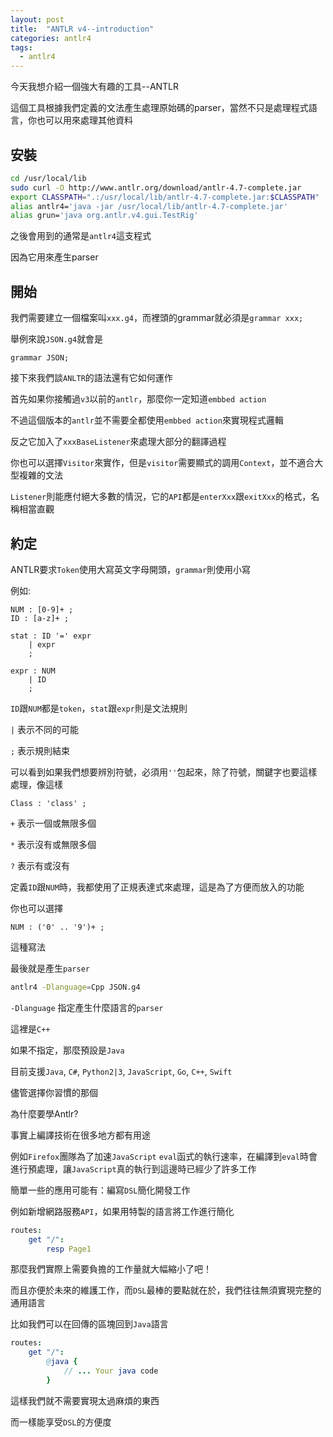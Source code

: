 ```yaml
---
layout: post
title:  "ANTLR v4--introduction"
categories: antlr4
tags:
  - antlr4
---
```


今天我想介紹一個強大有趣的工具--ANTLR

這個工具根據我們定義的文法產生處理原始碼的parser，當然不只是處理程式語言，你也可以用來處理其他資料

## 安裝

```bash
cd /usr/local/lib
sudo curl -O http://www.antlr.org/download/antlr-4.7-complete.jar
export CLASSPATH=".:/usr/local/lib/antlr-4.7-complete.jar:$CLASSPATH"
alias antlr4='java -jar /usr/local/lib/antlr-4.7-complete.jar'
alias grun='java org.antlr.v4.gui.TestRig'
```

之後會用到的通常是`antlr4`這支程式

因為它用來產生parser

## 開始

我們需要建立一個檔案叫`xxx.g4`，而裡頭的grammar就必須是`grammar xxx;`

舉例來說`JSON.g4`就會是

```antlr4
grammar JSON;
```

接下來我們談`ANLTR`的語法還有它如何運作

首先如果你接觸過`v3`以前的`antlr`，那麼你一定知道`embbed action`

不過這個版本的`antlr`並不需要全都使用`embbed action`來實現程式邏輯

反之它加入了`xxxBaseListener`來處理大部分的翻譯過程

你也可以選擇`Visitor`來實作，但是`visitor`需要顯式的調用`Context`，並不適合大型複雜的文法

`Listener`則能應付絕大多數的情況，它的`API`都是`enterXxx`跟`exitXxx`的格式，名稱相當直觀

## 約定

ANTLR要求`Token`使用大寫英文字母開頭，`grammar`則使用小寫

例如:

```antlr4
NUM : [0-9]+ ;
ID : [a-z]+ ;

stat : ID '=' expr
    | expr
    ;

expr : NUM
    | ID
    ;
```

`ID`跟`NUM`都是`token`，`stat`跟`expr`則是文法規則

`|` 表示不同的可能

`;` 表示規則結束

可以看到如果我們想要辨別符號，必須用`''`包起來，除了符號，關鍵字也要這樣處理，像這樣

```antlr4
Class : 'class' ;
```

`+` 表示一個或無限多個

`*` 表示沒有或無限多個

`?` 表示有或沒有

定義`ID`跟`NUM`時，我都使用了正規表達式來處理，這是為了方便而放入的功能

你也可以選擇

```antlr4
NUM : ('0' .. '9')+ ;
```

這種寫法

最後就是產生`parser`

```bash
antlr4 -Dlanguage=Cpp JSON.g4
```

`-Dlanguage` 指定產生什麼語言的`parser`

這裡是`C++`

如果不指定，那麼預設是`Java`

目前支援`Java`, `C#`, `Python2|3`, `JavaScript`, `Go`, `C++`, `Swift`

儘管選擇你習慣的那個

為什麼要學Antlr?

事實上編譯技術在很多地方都有用途

例如`Firefox`團隊為了加速`JavaScript` `eval`函式的執行速率，在編譯到`eval`時會進行預處理，讓`JavaScript`真的執行到這邊時已經少了許多工作

簡單一些的應用可能有：編寫`DSL`簡化開發工作

例如新增網路服務`API`，如果用特製的語言將工作進行簡化

```nim
routes:
    get "/":
        resp Page1
```

那麼我們實際上需要負擔的工作量就大幅縮小了吧！

而且亦便於未來的維護工作，而`DSL`最棒的要點就在於，我們往往無須實現完整的通用語言

比如我們可以在回傳的區塊回到`Java`語言

```nim
routes:
    get "/":
        @java {
            // ... Your java code
        }
```

這樣我們就不需要實現太過麻煩的東西

而一樣能享受`DSL`的方便度